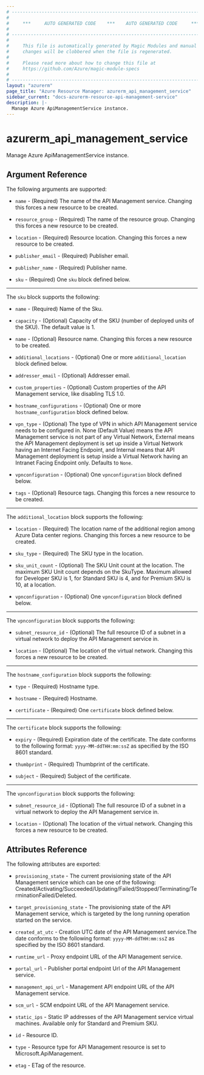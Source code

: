```yaml
---
# ----------------------------------------------------------------------------
#
#     ***     AUTO GENERATED CODE    ***    AUTO GENERATED CODE     ***
#
# ----------------------------------------------------------------------------
#
#     This file is automatically generated by Magic Modules and manual
#     changes will be clobbered when the file is regenerated.
#
#     Please read more about how to change this file at
#     https://github.com/Azure/magic-module-specs
#
# ----------------------------------------------------------------------------
layout: "azurerm"
page_title: "Azure Resource Manager: azurerm_api_management_service"
sidebar_current: "docs-azurerm-resource-api-management-service"
description: |-
  Manage Azure ApiManagementService instance.
---
```


# azurerm_api_management_service

Manage Azure ApiManagementService instance.


## Argument Reference

The following arguments are supported:

* `name` - (Required) The name of the API Management service. Changing this forces a new resource to be created.

* `resource_group` - (Required) The name of the resource group. Changing this forces a new resource to be created.

* `location` - (Required) Resource location. Changing this forces a new resource to be created.

* `publisher_email` - (Required) Publisher email.

* `publisher_name` - (Required) Publisher name.

* `sku` - (Required) One `sku` block defined below.

---

The `sku` block supports the following:

* `name` - (Required) Name of the Sku.

* `capacity` - (Optional) Capacity of the SKU (number of deployed units of the SKU). The default value is 1.

* `name` - (Optional) Resource name. Changing this forces a new resource to be created.

* `additional_locations` - (Optional) One or more `additional_location` block defined below.

* `addresser_email` - (Optional) Addresser email.

* `custom_properties` - (Optional) Custom properties of the API Management service, like disabling TLS 1.0.

* `hostname_configurations` - (Optional) One or more `hostname_configuration` block defined below.

* `vpn_type` - (Optional) The type of VPN in which API Management service needs to be configured in. None (Default Value) means the API Management service is not part of any Virtual Network, External means the API Management deployment is set up inside a Virtual Network having an Internet Facing Endpoint, and Internal means that API Management deployment is setup inside a Virtual Network having an Intranet Facing Endpoint only. Defaults to `None`.

* `vpnconfiguration` - (Optional) One `vpnconfiguration` block defined below.

* `tags` - (Optional) Resource tags. Changing this forces a new resource to be created.

---

The `additional_location` block supports the following:

* `location` - (Required) The location name of the additional region among Azure Data center regions. Changing this forces a new resource to be created.

* `sku_type` - (Required) The SKU type in the location.

* `sku_unit_count` - (Optional) The SKU Unit count at the location. The maximum SKU Unit count depends on the SkuType. Maximum allowed for Developer SKU is 1, for Standard SKU is 4, and for Premium SKU is 10, at a location.

* `vpnconfiguration` - (Optional) One `vpnconfiguration` block defined below.


---

The `vpnconfiguration` block supports the following:

* `subnet_resource_id` - (Optional) The full resource ID of a subnet in a virtual network to deploy the API Management service in.

* `location` - (Optional) The location of the virtual network. Changing this forces a new resource to be created.

---

The `hostname_configuration` block supports the following:

* `type` - (Required) Hostname type.

* `hostname` - (Required) Hostname.

* `certificate` - (Required) One `certificate` block defined below.


---

The `certificate` block supports the following:

* `expiry` - (Required) Expiration date of the certificate. The date conforms to the following format: `yyyy-MM-ddTHH:mm:ssZ` as specified by the ISO 8601 standard.

* `thumbprint` - (Required) Thumbprint of the certificate.

* `subject` - (Required) Subject of the certificate.

---

The `vpnconfiguration` block supports the following:

* `subnet_resource_id` - (Optional) The full resource ID of a subnet in a virtual network to deploy the API Management service in.

* `location` - (Optional) The location of the virtual network. Changing this forces a new resource to be created.

## Attributes Reference

The following attributes are exported:

* `provisioning_state` - The current provisioning state of the API Management service which can be one of the following: Created/Activating/Succeeded/Updating/Failed/Stopped/Terminating/TerminationFailed/Deleted.

* `target_provisioning_state` - The provisioning state of the API Management service, which is targeted by the long running operation started on the service.

* `created_at_utc` - Creation UTC date of the API Management service.The date conforms to the following format: `yyyy-MM-ddTHH:mm:ssZ` as specified by the ISO 8601 standard.

* `runtime_url` - Proxy endpoint URL of the API Management service.

* `portal_url` - Publisher portal endpoint Url of the API Management service.

* `management_api_url` - Management API endpoint URL of the API Management service.

* `scm_url` - SCM endpoint URL of the API Management service.

* `static_ips` - Static IP addresses of the API Management service virtual machines. Available only for Standard and Premium SKU.

* `id` - Resource ID.

* `type` - Resource type for API Management resource is set to Microsoft.ApiManagement.

* `etag` - ETag of the resource.
